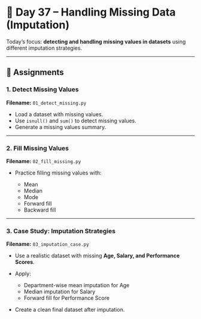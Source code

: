 # 📌 Day 37 – Handling Missing Data (Imputation)

Today’s focus: **detecting and handling missing values in datasets** using different imputation strategies.

---

## 📂 Assignments

### **1. Detect Missing Values**

**Filename:** `01_detect_missing.py`

* Load a dataset with missing values.
* Use `isnull()` and `sum()` to detect missing values.
* Generate a missing values summary.

---

### **2. Fill Missing Values**

**Filename:** `02_fill_missing.py`

* Practice filling missing values with:

  * Mean
  * Median
  * Mode
  * Forward fill
  * Backward fill

---

### **3. Case Study: Imputation Strategies**

**Filename:** `03_imputation_case.py`

* Use a realistic dataset with missing **Age, Salary, and Performance Scores**.
* Apply:

  * Department-wise mean imputation for Age
  * Median imputation for Salary
  * Forward fill for Performance Score
* Create a clean final dataset after imputation.